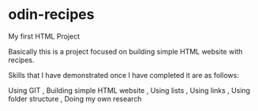 # odin-recipes
My first HTML Project

Basically this is a project focused on building simple HTML website with recipes. 

Skills that I have demonstrated once I have completed it are as follows:

Using GIT ,
Building simple HTML website ,
Using lists , 
Using links , 
Using folder structure , 
Doing my own research
